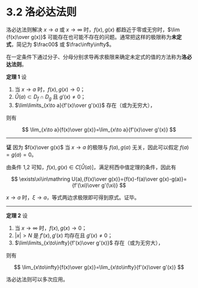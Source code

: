 # 3.2 洛必达法则

洛必达法则解决 $x\to a$ 或 $x\to\infty$ 时，$f(x),g(x)$ 都趋近于零或无穷时，$\lim {f(x)\over g(x)}$ 可能存在也可能不存在的问题。通常把这样的极限称为**未定式**，简记为 $\frac00$ 或 $\frac\infty\infty$。

在一定条件下通过分子、分母分别求导再求极限来确定未定式的值的方法称为**洛必达法则**。

**定理 1** 设

1. 当 $x\to a$ 时，$f(x),g(x)\to0$；
2. $\mathring U(a)\subset D_f\cap D_g$ 且 $g'(x)\ne 0$；
3. $\lim\limits_{x\to a}{f'(x)\over g'(x)}$ 存在（或为无穷大），

则有

$$
\lim_{x\to a}{f(x)\over g(x)}=\lim_{x\to a}{f'(x)\over g'(x)}
$$

---

**证** 因为 $f(x)\over g(x)$ 当 $x\to a$ 的极限与 $f(a),g(a)$ 无关，因此可以假定 $f(a)=g(a)=0$。

由条件 1,2 可知，$f(x),g(x)\in C[\mathring U(a)]$，满足柯西中值定理的条件，因此有

$$
\exists\xi\in\mathring U(a),{f(x)\over g(x)}={f(x)-f(a)\over g(x)-g(a)}={f'(\xi)\over g'(\xi)}
$$

$x\to a$ 时，$\xi\to a$，等式两边求极限即可得到原式。证毕。

---

**定理 2** 设

1. 当 $x\to\infty$ 时，$f(x),g(x)\to0$；
2. $|x|>N$ 是 $f'(x),g'(x)$ 均存在且 $g'(x)\ne 0$；
3. $\lim\limits_{x\to\infty}{f'(x)\over g'(x)}$ 存在（或为无穷大），

则有

$$
\lim_{x\to\infty}{f(x)\over g(x)}=\lim_{x\to\infty}{f'(x)\over g'(x)}
$$

洛必达法则可以多次应用。
